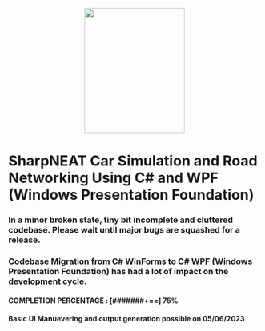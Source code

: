 <p align="center"><img src="https://github.com/cbinju23/SharpNEAT_Traffic_Simulation_Using_C-Sharp/blob/master/NEATDrive_WPF/Resources/Images/Logos/TrinityLogo.png" width="200" height="250"></p>

# SharpNEAT Car Simulation and Road Networking Using C# and WPF (Windows Presentation Foundation)
### In a minor broken state, tiny bit incomplete and cluttered codebase. Please wait until major bugs are squashed for a release.
### Codebase Migration from C# WinForms to C# WPF (Windows Presentation Foundation) has had a lot of impact on the development cycle.
#### COMPLETION PERCENTAGE : [#######+==] 75%
#### Basic UI Manuevering and output generation possible on 05/06/2023
